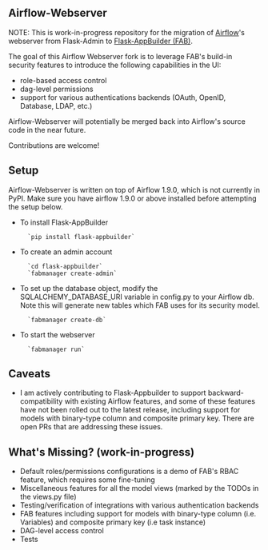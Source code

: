 Airflow-Webserver
--------------------------------------------------------------

NOTE: This is work-in-progress repository for the migration of [Airflow](https://github.com/apache/incubator-airflow)'s webserver from Flask-Admin to [Flask-AppBuilder (FAB)](https://github.com/dpgaspar/Flask-AppBuilder).

The goal of this Airflow Webserver fork is to leverage FAB's build-in security features to introduce the following capabilities in the UI:
- role-based access control
- dag-level permissions
- support for various authentications backends (OAuth, OpenID, Database, LDAP, etc.)

Airflow-Webserver will potentially be merged back into Airflow's source code in the near future.

Contributions are welcome!

Setup
--------------------------------------------------------------

Airflow-Webserver is written on top of Airflow 1.9.0, which is not currently in PyPI. Make sure you have airflow 1.9.0 or above installed before attempting the setup below.

- To install Flask-AppBuilder

        `pip install flask-appbuilder`

- To create an admin account

        `cd flask-appbuilder`
        `fabmanager create-admin`

- To set up the database object, modify the SQLALCHEMY_DATABASE_URI variable in config.py to your Airflow db.
  Note this will generate new tables which FAB uses for its security model.
  
        `fabmanager create-db`

- To start the webserver

        `fabmanager run`

Caveats
--------------------------------------------------------------

- I am actively contributing to Flask-Appbuilder to support backward-compatibility with existing Airflow features, and some of these features have not been rolled out to the latest release, including support for models with binary-type column and composite primary key. There are open PRs that are addressing these issues.

What's Missing? (work-in-progress)
--------------------------------------------------------------
- Default roles/permissions configurations is a demo of FAB's RBAC feature, which requires some fine-tuning
- Miscellaneous features for all the model views (marked by the TODOs in the views.py file)
- Testing/verification of integrations with various authentication backends
- FAB features including support for models with binary-type column (i.e. Variables) and composite primary key (i.e task instance)
- DAG-level access control
- Tests
